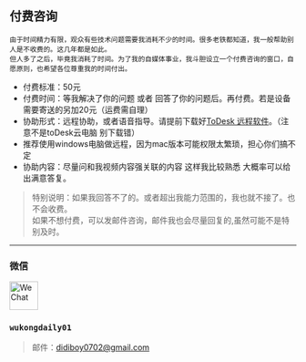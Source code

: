 ## 付费咨询
    
    由于时间精力有限，观众有些技术问题需要我消耗不少的时间。很多老铁都知道，我一般帮助别人是不收费的。这几年都是如此。
    但人多了之后，毕竟我消耗了时间。为了我的自媒体事业，我斗胆设立一个付费咨询的窗口，自愿原则，也希望各位尊重我的时间付出。
- 付费标准：50元
- 付费时间：等我解决了你的问题 或者 回答了你的问题后。再付费。若是设备需要寄送的另加20元（运费需自理）
- 协助形式：远程协助，或者语音指导。请提前下载好[ToDesk 远程软件](https://www.todesk.com/download.html)。（注意不是toDesk云电脑 别下载错）
- 推荐使用windows电脑做远程，因为mac版本可能权限太繁琐，担心你们搞不定
- 协助内容：尽量问和我视频内容强关联的内容 这样我比较熟悉 大概率可以给出满意答复。

> 特别说明：如果我回答不了的。或者超出我能力范围的，我也就不接了。也不会收费。<br>
> 如果不想付费，可以发邮件咨询，邮件我也会尽量回复的,虽然可能不是特别及时。<br>

----
### 微信
<img src="https://img.icons8.com/color/48/weixing.png" alt="WeChat" width="50" height="50"/>


### `wukongdaily01`
> 邮件：didiboy0702@gmail.com